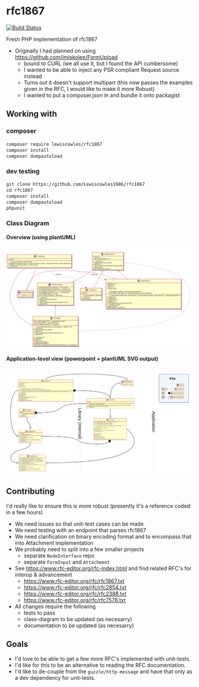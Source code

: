 # rfc1867

[![Build Status](https://travis-ci.org/Lewiscowles1986/rfc1867.svg?branch=master)](https://travis-ci.org/Lewiscowles1986/rfc1867)

Fresh PHP implementation of rfc1867

* Originally I had planned on using https://github.com/imiskolee/FormUpload
    * bound to CURL (we all use it, but I found the API cumbersome)
    * I wanted to be able to inject any PSR compliant Request source instead
    * Turns out it doesn't support multipart (this now passes the examples given in the RFC, I would like to make it more Robust)
    * I wanted to put a composer.json in and bundle it onto packagist

## Working with

### composer

```
composer require lewiscowles/rfc1867
composer install
composer dumpautoload
```

### dev testing

```
git clone https://github.com/Lewiscowles1986/rfc1867
cd rfc1867
composer install
composer dumpautoload
phpunit
```

### Class Diagram

#### Overview (using plantUML)

![Class Relationship Diagram](diagram/class-relationship.png?raw=true "Class Relationship Diagram")

#### Application-level view (powerpoint + plantUML SVG output)

![Another Class Relationship Diagram](https://github.com/Lewiscowles1986/rfc1867/blob/master/diagram/Another-Class-Relationship-Diagram.png)

## Contributing

I'd really like to ensure this is more robust (presently it's a reference coded in a few hours)

* We need issues so that unit-test cases can be made
* We need testing with an endpoint that parses rfc1867
* We need clarification on binary encoding format and to encompass that into Attachment implementation
* We probably need to split into a few smaller projects
  * separate `NodeInterface` repo
  * separate `FormInput` and `Attachment`
* See https://www.rfc-editor.org/rfc-index.html and find related RFC's for interop & advancement
  * https://www.rfc-editor.org/rfc/rfc1867.txt
  * https://www.rfc-editor.org/rfc/rfc2854.txt
  * https://www.rfc-editor.org/rfc/rfc2388.txt
  * https://www.rfc-editor.org/rfc/rfc7578.txt
* All changes require the following
  * tests to pass
  * class-diagram to be updated (as necesarry)
  * documentation to be updated (as necesarry)

## Goals

* I'd love to be able to get a few more RFC's implemented with unit-tests.
* I'd like for this to be an alternative to reading the RFC documentation.
* I'd like to de-couple from the `guzzle/http-message` and have that only as a dev dependency for unit-tests.
